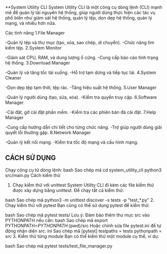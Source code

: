 **System Utility CLI
System Utility CLI là một công cụ dòng lệnh (CLI) mạnh mẽ để quản lý tài nguyên hệ thống, giúp người dùng thực hiện các tác vụ phổ biến như giám sát hệ thống, quản lý tệp, dọn dẹp hệ thống, quản lý mạng, và nhiều hơn nữa.

Các tính năng
1.File Manager

-Quản lý tệp và thư mục (tạo, xóa, sao chép, di chuyển).
-Chức năng tìm kiếm tệp.
2.System Monitor

-Giám sát CPU, RAM, và dung lượng ổ cứng.
-Cung cấp báo cáo tình trạng hệ thống.
3.Download Manager

-Quản lý và tăng tốc tải xuống.
-Hỗ trợ tạm dừng và tiếp tục tải.
4.System Cleaner

-Dọn dẹp tệp tạm thời, tệp rác.
-Tăng hiệu suất hệ thống.
5.User Manager

-Quản lý người dùng (tạo, sửa, xóa).
-Kiểm tra quyền truy cập.
6.Software Manager

-Cài đặt, gỡ cài đặt phần mềm.
-Kiểm tra các phiên bản đã cài đặt.
7.Help Manager

-Cung cấp hướng dẫn chi tiết cho từng chức năng.
-Trợ giúp người dùng giải quyết lỗi thường gặp.
8.Network Manager

-Quản lý kết nối mạng.
-Kiểm tra tốc độ mạng và cấu hình mạng.
## **CÁCH SỬ DỤNG**
Chạy công cụ từ dòng lệnh:
bash
Sao chép mã
cd system_utility_cli 
python3 src/main.py
Cách kiểm thử
1. Chạy kiểm thử với unittest
System Utility CLI đi kèm các file kiểm thử được xây dựng bằng unittest. Để chạy tất cả kiểm thử:

bash
Sao chép mã
python3 -m unittest discover -s tests -p "test_*.py"
2. Chạy kiểm thử với pytest
Bạn cũng có thể sử dụng pytest để kiểm thử:

bash
Sao chép mã
pytest tests/
Lưu ý:
Đảm bảo thêm thư mục src vào PYTHONPATH nếu cần:
bash
Sao chép mã
export PYTHONPATH=$PYTHONPATH:$(pwd)/src
Hoặc chỉnh sửa file pytest.ini để tự động nhận diện src:
ini
Sao chép mã
[pytest]
testpaths = tests
pythonpath = src
3. Kiểm thử từng module
Bạn có thể kiểm thử một module cụ thể, ví dụ:

bash
Sao chép mã
pytest tests/test_file_manager.py
